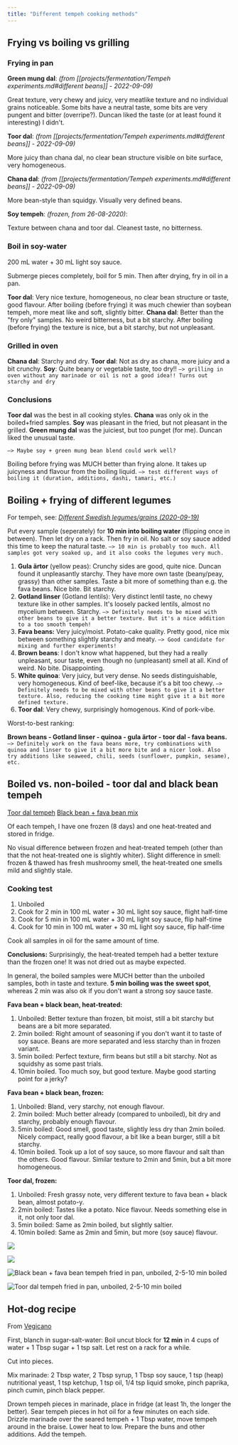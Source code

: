 ```yaml
---
title: "Different tempeh cooking methods"
---
```


## Frying vs boiling vs grilling

### Frying in pan

**Green mung dal**: _(from [[projects/fermentation/Tempeh experiments.md#different beans]] - 2022-09-09)_ 

Great texture, very chewy and juicy, very meatlike texture and no individual grains noticeable. Some bits have a neutral taste, some bits are very pungent and bitter (overripe?). Duncan liked the taste (or at least found it interesting) I didn't. 


**Toor dal**: _(from [[projects/fermentation/Tempeh experiments.md#different beans]] - 2022-09-09)_ 

More juicy than chana dal, no clear bean structure visible on bite surface, very homogeneous. 


**Chana dal**: _(from [[projects/fermentation/Tempeh experiments.md#different beans]] - 2022-09-09)_ 

More bean-style than squidgy. Visually very defined beans. 


**Soy tempeh**: _(frozen, from 26-08-2020)_: 

Texture between chana and toor dal. Cleanest taste, no bitterness.


### Boil in soy-water

200 mL water + 30 mL light soy sauce. 

Submerge pieces completely, boil for 5 min. Then after drying, fry in oil in a pan. 

**Toor dal**: Very nice texture, homogeneous, no clear bean structure or taste, good flavour. After boiling (before frying) it was much chewier than soybean tempeh, more meat like and soft, slightly bitter. **Chana dal**: Better than the "fry only" samples. No weird bitterness, but a bit starchy. After boiling (before frying) the texture is nice, but a bit starchy, but not unpleasant.


### Grilled in oven

**Chana dal**: Starchy and dry. **Toor dal**: Not as dry as chana, more juicy and a bit crunchy. **Soy**: Quite beany or vegetable taste, too dry!! `—> grilling in oven without any marinade or oil is not a good idea!! Turns out starchy and dry`

### Conclusions
**Toor dal** was the best in all cooking styles. **Chana** was only ok in the boiled+fried samples. **Soy** was pleasant in the fried, but not pleasant in the grilled. **Green mung dal** was the juiciest, but too punget (for me). Duncan liked the unusual taste. 

`—> Maybe soy + green mung bean blend could work well?`

Boiling before frying was MUCH better than frying alone. It takes up juicyness and flavour from the boiling liquid. `—> test different ways of boiling it (duration, additions, dashi, tamari, etc.)`

## Boiling + frying of different legumes

For tempeh, see: _[Different Swedish legumes/grains (2020-09-19)](projects/fermentation/Different%20legumes.md#Different%20Swedish%20legumes/grains%20(2020-09-19))_

Put every sample (seperately) for **10 min into boiling water** (flipping once in between). Then let dry on a rack. Then fry in oil. No salt or soy sauce added this time to keep the natural taste. `—> 10 min is probably too much. All samples got very soaked up, and it also cooks the legumes very much.`

1. **Gula ärtor** (yellow peas): Crunchy sides are good, quite nice. Duncan found it unpleasantly starchy. They have more own taste (beany/peay, grassy) than other samples. Taste a bit more of something than e.g. the fava beans. Nice bite. Bit starchy.
2. **Gotland linser** (Gotland lentils): Very distinct lentil taste, no chewy texture like in other samples. It's loosely packed lentils, almost no mycelium between. Starchy. `—> Definitely needs to be mixed with other beans to give it a better texture. But it's a nice addition to a too smooth tempeh!`
3. **Fava beans:** Very juicy/moist. Potato-cake quality. Pretty good, nice mix between something slightly starchy and meaty. `—> Good candidate for mixing and further experiments!`
4. **Brown beans**: I don't know what happened, but they had a really unpleasant, sour taste, even though no (unpleasant) smell at all. Kind of weird. No bite. Disappointing.
5. **White quinoa**: Very juicy, but very dense. No seeds distinguishable, very homogeneous. Kind of beef-like, because it's a bit too chewy. `—> Definitely needs to be mixed with other beans to give it a better texture. Also, reducing the cooking time might give it a bit more defined texture.`
6. **Toor dal**: Very chewy, surprisingly homogenous. Kind of pork-vibe.

Worst-to-best ranking:

**Brown beans - Gotland linser - quinoa - gula ärtor - toor dal - fava beans.** `—> Definitely work on the fava beans more, try combinations with quinoa and linser to give it a bit more bite and a nicer look. Also try additions like seaweed, chili, seeds (sunflower, pumpkin, sesame), etc.`


## Boiled vs. non-boiled - toor dal and black bean tempeh

[Toor dal tempeh](projects/fermentation/Different%20legumes.md#Heat-treated%20vs.%20untreated%20toor%20dal%20tempeh)
[Black bean + fava bean mix](projects/fermentation/Different%20legumes.md#Black%20bean%20+%20fava%20bean%20mix)

Of each tempeh, I have one frozen (8 days) and one heat-treated and stored in fridge.

No visual difference between frozen and heat-treated tempeh (other than that the not heat-treated one is slightly whiter). Slight difference in smell: frozen & thawed has fresh mushroomy smell, the heat-treated one smells mild and slightly stale.

### Cooking test
1. Unboiled
2. Cook for 2 min in 100 mL water + 30 mL light soy sauce, flight half-time
3. Cook for 5 min in 100 mL water + 30 mL light soy sauce, flip half-time
4. Cook for 10 min in 100 mL water + 30 mL light soy sauce, flip half-time

Cook all samples in oil for the same amount of time.

**Conclusions:**
Surprisingly, the heat-treated tempeh had a better texture than the frozen one! It was not dried out as maybe expected. 

In general, the boiled samples were MUCH better than the unboiled samples, both in taste and texture. **5 min boiling was the sweet spot**, whereas 2 min was also ok if you don't want a strong soy sauce taste.

**Fava bean + black bean, heat-treated:**
1. Unboiled: Better texture than frozen, bit moist, still a bit starchy but beans are a bit more separated.
2. 2min boiled: Right amount of seasoning if you don't want it to taste of soy sauce. Beans are more separated and less starchy than in frozen variant.
3. 5min boiled: Perfect texture, firm beans but still a bit starchy. Not as squidshy as some past trials.
4. 10min boiled. Too much soy, but good texture. Maybe good starting point for a jerky?


**Fava bean + black bean, frozen:**
1. Unboiled: Bland, very starchy, not enough flavour.
2. 2min boiled: Much better already (compared to unboiled), bit dry and starchy, probably enough flavour.
3. 5min boiled: Good smell, good taste, slightly less dry than 2min boiled. Nicely compact, really good flavour, a bit like a bean burger, still a bit starchy.
4. 10min boiled. Took up a lot of soy sauce, so more flavour and salt than the others. Good flavour. Similar texture to 2min and 5min, but a bit more homogeneous.


**Toor dal, frozen:**
1. Unboiled: Fresh grassy note, very different texture to fava bean + black bean, almost potato-y.
2. 2min boiled: Tastes like a potato. Nice flavour. Needs something else in it, not only toor dal.
3. 5min boiled: Same as 2min boiled, but slightly saltier.
4. 10min boiled: Same as 2min and 5min, but more (soy sauce) flavour.

![](Pasted%20image%2020221219205716.png)

![](Pasted%20image%2020221219205737.png)

![Black bean + fava bean tempeh fried in pan, unboiled, 2-5-10 min boiled](Pasted%20image%2020221219205758.png)

![Toor dal tempeh fried in pan, unboiled, 2-5-10 min boiled](Pasted%20image%2020221219205816.png)




## Hot-dog recipe 
From [Vegicano](https://vegicano.com/2015/08/25/my-favorite-tempeh-dog/)

First, blanch in sugar-salt-water: Boil uncut block for **12 min** in 4 cups of water + 1 Tbsp sugar + 1 tsp salt. Let rest on a rack for a while.

Cut into pieces. 

Mix marinade: 2 Tbsp water, 2 Tbsp syrup, 1 Tbsp soy sauce, 1 tsp (heap) nutritional yeast, 1 tsp ketchup, 1 tsp oil, 1/4 tsp liquid smoke, pinch paprika, pinch cumin, pinch black pepper. 

Drown tempeh pieces in marinade, place in fridge (at least 1h, the longer the better). Sear tempeh pieces in hot oil for a few minutes on each side. Drizzle marinade over the seared tempeh + 1 Tbsp water, move tempeh around in the braise. Lower heat to low. Prepare the buns and other additions. Add the tempeh.

